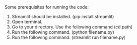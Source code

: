Some prerequisites for running the code:
1. Streamlit should be installed.
   (pip install streamlit)
2. Open terminal.
3. Go to your directory.
   Use the following command
    (cd path)
5. Run the following command.
   (python filename.py)
6. Run the following command.
   (streamlit run filename.py) 

